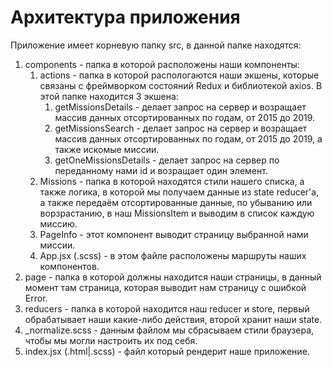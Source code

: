 # Архитектура приложения

Приложение имеет корневую папку src, в данной папке находятся: <br/>
<ol>
    <li>components - папка в которой расположены наши компоненты: 
        <ol>
            <li>actions - папка в которой распологаются наши экшены, которые связаны с фреймворком состояний Redux и библиотекой axios. В этой папке находится 3 экшена:
                <ol>
                    <li>getMissionsDetails - делает запрос на сервер и возращает массив данных отсортированных по годам, от 2015 до 2019.</li>
                    <li>getMissionsSearch - делает запрос на сервер и возращает массив данных отсортированных по годам, от 2015 до 2019, а также искомые миссии.</li>
                    <li>getOneMissionsDetails - делает запрос на сервер по переданному нами id и возращает один элемент.</li>
                </ol>
            </li>
            <li>Missions - папка в которой находятся стили нашего списка, а также логика, в которой мы получаем данные из state reducer'a, а также передаём отсортированные данные, по убыванию или ворзрастанию, в наш MissionsItem и выводим в список каждую миссию.</li>
            <li>PageInfo - этот компонент выводит страницу выбранной нами миссии.</li>
            <li>App.jsx (.scss) - в этом файле расположены маршруты наших компонентов.</li>
        </ol>
    </li>
    <li>page - папка в которой должны находится наши страницы, в данный момент там страница, которая выводит нам страницу с ошибкой Error.</li>
    <li>reducers - папка в которой находится наш reducer и store, первый обрабатывает наши какие-либо действия, второй хранит наши state.</li>
    <li>_normalize.scss - данным файлом мы сбрасываем стили браузера, чтобы мы могли настроить их под себя.</li>
    <li>index.jsx (.html|.scss) - файл который рендерит наше приложение.</li>
</ol>